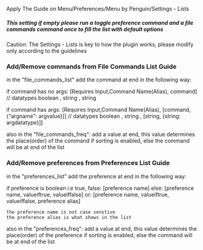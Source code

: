 Apply The Guide on Menu/Preferences/Menu by Penguin/Settings - Lists
##### This setting if empty please run a toggle preference command and a file commands command once to fill the list with default options

Caution: The Settings - Lists is key to how the plugin works,
please modify only according to the guidelines


### Add/Remove commands from File Commands List Guide

in the "file_commands_list" add the command at end in the following way:

if command has no args:
	[Requires Input,Command Name(Alias), command]
	// datatypes
		 boolean     ,    string         , string

if command has args:
	[Requires Input,Command Name(Alias), [command, {"argname": argvalue}]]
	// datatypes
		boolean      ,    string         , [string,  {string:  argdatatype}]]

also in the "file_commands_freq": add a value at end,
this value determines the place(order) of the command if sorting is enabled,
else the command will be at end of the list


### Add/Remove preferences from Preferences List Guide
in the "preferences_list" add the preference at end in the following way:

if preference is boolean i.e true, false:
	[preference name]
else:
	[preference name, valueiftrue, valueiffalse]
or:
	[preference name, valueiftrue, valueiffalse, preference alias]

	the preference name is not case senstive
	the preference alias is what shows in the list

also in the "preferences_freq": add a value at end,
this value determines the place(order) of the preference if sorting is enabled,
else the command will be at end of the list
